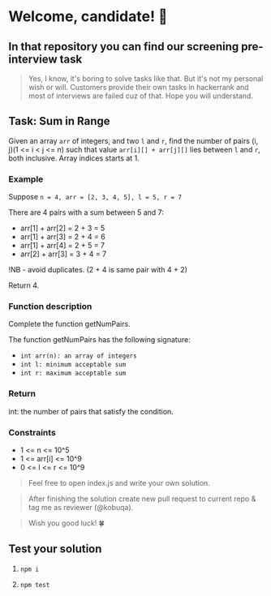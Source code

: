 # Welcome, candidate! 👋

## In that repository you can find our screening pre-interview task

> Yes, I know, it's boring to solve tasks like that. But it's not my personal wish or will. Customers provide their own tasks in hackerrank and most of interviews are failed cuz of that. Hope you will understand.

## Task: Sum in Range

Given an array `arr` of integers, and two `l` and `r`, find the number of pairs (i, j)(1 <= i < j <= n) such that value `arr[i][] + arr[j][]` lies between `l` and `r`, both inclusive. Array indices starts at 1.

### Example

Suppose `n = 4, arr = [2, 3, 4, 5], l = 5, r = 7`

There are 4 pairs with a sum between 5 and 7:

- arr[1] + arr[2] = 2 + 3 = 5
- arr[1] + arr[3] = 2 + 4 = 6
- arr[1] + arr[4] = 2 + 5 = 7
- arr[2] + arr[3] = 3 + 4 = 7

!NB - avoid duplicates. (2 + 4 is same pair with 4 + 2)

Return 4.

### Function description

Complete the function getNumPairs.

The function getNumPairs has the following signature:

- `int arr(n): an array of integers`
- `int l: minimum acceptable sum`
- `int r: maximum acceptable sum`

### Return

int: the number of pairs that satisfy the condition.

### Constraints

- 1 <= n <= 10^5
- 1 <= arr[i] <= 10^9
- 0 <= l <= r <= 10^9

> Feel free to open index.js and write your own solution.

> After finishing the solution create new pull request to current repo & tag me as reviewer (@kobuqa).

> Wish you good luck! 🍀

## Test your solution

1. `npm i`

2. `npm test`
